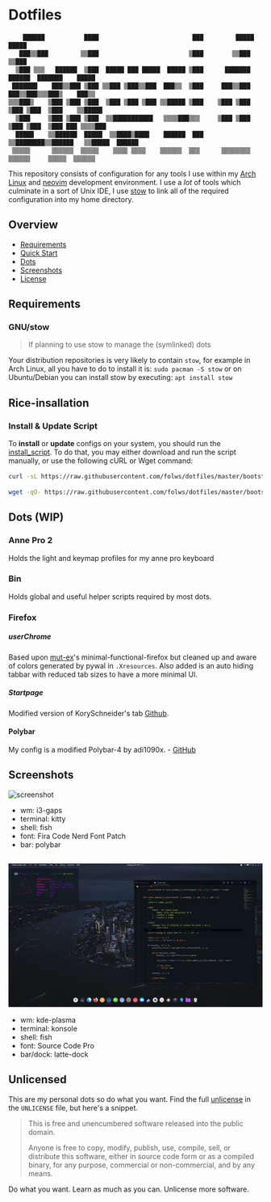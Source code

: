 
# Dotfiles
```
    ██████           ████                          ███         █████           █████
   ███▒▒███         ▒▒███                         ▒███        ▒▒███           ▒▒███
  ▒███ ▒▒▒   ██████  ▒███  █████ ███ █████  █████ ▒███      ███████   ██████  ███████    █████
 ███████    ███▒▒███ ▒███ ▒▒███ ▒███▒▒███  ███▒▒  ▒███     ███▒▒███  ███▒▒███▒▒▒███▒    ███▒▒
▒▒▒███▒    ▒███ ▒███ ▒███  ▒███ ▒███ ▒███ ▒▒█████ ▒███    ▒███ ▒███ ▒███ ▒███  ▒███    ▒▒█████
  ▒███     ▒███ ▒███ ▒███  ▒▒███████████   ▒▒▒▒███▒▒▒     ▒███ ▒███ ▒███ ▒███  ▒███ ███ ▒▒▒▒███
  █████    ▒▒██████  █████  ▒▒████▒████    ██████  ███    ▒▒████████▒▒██████   ▒▒█████  ██████
 ▒▒▒▒▒      ▒▒▒▒▒▒  ▒▒▒▒▒    ▒▒▒▒ ▒▒▒▒    ▒▒▒▒▒▒  ▒▒▒      ▒▒▒▒▒▒▒▒  ▒▒▒▒▒▒     ▒▒▒▒▒  ▒▒▒▒▒▒
```
This repository consists of configuration for any tools I use within my [Arch Linux][arch] and [neovim][] development environment.
I use a *lot* of tools which culminate in a sort of Unix IDE,
I use [stow][] to link all of the required configuration into my home directory.

## Overview
- [Requirements](#requirements)
- [Quick Start](#quick-start)
- [Dots](#dots)
- [Screenshots](#screenshots)
- [License](#unlicense)
## Requirements

### GNU/stow
> If planning to use stow to manage the (symlinked) dots

Your distribution repositories is very likely to contain `stow`, for example in Arch Linux, all you have to do to install it is:
`sudo pacman -S stow`
or on Ubuntu/Debian you can install stow by executing:
`apt install stow`

## Rice-insallation

### Install & Update Script
To **install** or **update** configs on your system, you should run the [install_script][]. To do that, you may either download and run the script manually, or use the following cURL or Wget command:
```sh
curl -sL https://raw.githubusercontent.com/folws/dotfiles/master/bootstrap | bash
```

```sh
wget -qO- https://raw.githubusercontent.com/folws/dotfiles/master/bootstrap | bash
```

## Dots (WIP)

### Anne Pro 2
Holds the light and keymap profiles for my anne pro keyboard

### Bin
Holds global and useful helper scripts required by most dots.

### Firefox
##### userChrome
Based upon [mut-ex]'s minimal-functional-firefox but cleaned up and aware of colors generated by pywal in `.Xresources`. Also added is an auto hiding tabbar with reduced tab sizes to have a more minimal UI.

##### Startpage
Modified version of KorySchneider's tab [Github][tab].

#### Polybar

My config is a modified Polybar-4 by adi1090x. - [GitHub][adi1090x]

## Screenshots
![screenshot](demo.png)
+ wm: i3-gaps
+ terminal: kitty
+ shell: fish
+ font: Fira Code Nerd Font Patch
+ bar: polybar
##
![screenshot2](demokde.png)
+ wm: kde-plasma
+ terminal: konsole
+ shell: fish
+ font: Source Code Pro
+ bar/dock: latte-dock

## Unlicensed

This are my personal dots so do what you want.
Find the full [unlicense][] in the `UNLICENSE` file, but here's a snippet.

>This is free and unencumbered software released into the public domain.
>
>Anyone is free to copy, modify, publish, use, compile, sell, or distribute this software, either in source code form or as a compiled binary, for any purpose, commercial or non-commercial, and by any means.

Do what you want. Learn as much as you can. Unlicense more software.

[install_script]: https://raw.githubusercontent.com/folws/dotfiles/master/install
[unlicense]: http://unlicense.org/
[arch]: https://www.archlinux.org/
[stow]: http://www.gnu.org/software/stow/
[yay]: https://github.com/Jguer/yay
[aur]: https://aur.archlinux.org/
[picom]: https://wiki.archlinux.org/index.php/Picom
[fish]: http://fishshell.com/
[neovim]: https://neovim.io/
[mut-ex]: https://github.com/mut-ex/minimal-functional-fox
[tab]: https://github.com/KorySchneider/tab
[adi1090x]: https://github.com/adi1090x/polybar-themes
